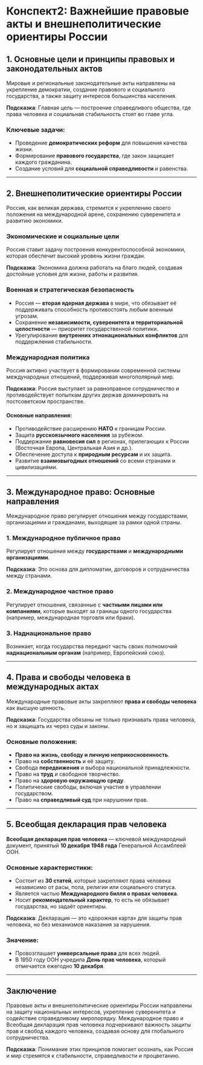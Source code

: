# Конспект2: Важнейшие правовые акты и внешнеполитические ориентиры России

## 1. Основные цели и принципы правовых и законодательных актов

Мировые и региональные законодательные акты направлены на укрепление демократии, создание правового и социального государства, а также защиту интересов большинства населения.

**Подсказка**: Главная цель — построение справедливого общества, где права человека и социальная стабильность стоят во главе угла.

### Ключевые задачи:
- Проведение **демократических реформ** для повышения качества жизни.
- Формирование **правового государства**, где закон защищает каждого гражданина.
- Создание условий для **социальной справедливости** и равенства.

---

## 2. Внешнеполитические ориентиры России

Россия, как великая держава, стремится к укреплению своего положения на международной арене, сохранению суверенитета и развитию экономики.

### Экономические и социальные цели
Россия ставит задачу построения конкурентоспособной экономики, которая обеспечит высокий уровень жизни граждан.

**Подсказка**: Экономика должна работать на благо людей, создавая достойные условия для жизни, работы и развития.

### Военная и стратегическая безопасность
- Россия — **вторая ядерная держава** в мире, что обязывает её поддерживать способность противостоять любым военным угрозам.
- Сохранение **независимости, суверенитета и территориальной целостности** — приоритет государственной политики.
- Урегулирование **внутренних этнонациональных конфликтов** для поддержления стабильности.

### Международная политика
Россия активно участвует в формировании современной системы международных отношений, поддерживая многополярный мир.

**Подсказка**: Россия выступает за равноправное сотрудничество и противодействует попыткам других держав доминировать на постсоветском пространстве.

#### Основные направления:
- Противодействие расширению **НАТО** к границам России.
- Защита **русскоязычного населения** за рубежом.
- Поддержание **равновесия сил** в регионах, прилегающих к России (Восточная Европа, Центральная Азия и др.).
- Обеспечение доступа к **природным ресурсам** и их защита.
- Развитие **взаимовыгодных отношений** со всеми странами и цивилизациями.

---

## 3. Международное право: Основные направления

Международное право регулирует отношения между государствами, организациями и гражданами, выходящие за рамки одной страны.

### 1. Международное публичное право
Регулирует отношения между **государствами** и **международными организациями**.

**Подсказка**: Это основа для дипломатии, договоров и сотрудничества между странами.

### 2. Международное частное право
Регулирует отношения, связанные с **частными лицами или компаниями**, которые выходят за границы одного государства (например, международная торговля или браки).

### 3. Наднациональное право
Возникает, когда государства передают часть своих полномочий **наднациональным органам** (например, Европейский союз).

---

## 4. Права и свободы человека в международных актах

Международные правовые акты закрепляют **права и свободы человека** как высшую ценность.

**Подсказка**: Государства обязаны не только признавать права человека, но и защищать их через суды и законы.

### Основные положения:
- **Право на жизнь, свободу и личную неприкосновенность**.
- Право на **собственность** и её защиту.
- Свобода **передвижения** и выбора национальной принадлежности.
- Право на **труд** и свободное творчество.
- Право на **здоровую окружающую среду**.
- Политические свободы, включая участие в управлении государством.
- Право на **справедливый суд** при нарушении прав.

---

## 5. Всеобщая декларация прав человека

**Всеобщая декларация прав человека** — ключевой международный документ, принятый **10 декабря 1948 года** Генеральной Ассамблеей ООН.

### Основные характеристики:
- Состоит из **30 статей**, которые закрепляют права человека независимо от расы, пола, религии или социального статуса.
- Является частью **Международного билля о правах человека**.
- Носит **рекомендательный характер**, то есть не обязывает государства, но задаёт ориентиры.

**Подсказка**: Декларация — это «дорожная карта» для защиты прав человека, но без механизмов наказания за нарушения.

### Значение:
- Провозглашает **универсальные права** для всех людей.
- В 1950 году ООН учредила **День прав человека**, который отмечается ежегодно **10 декабря**.

---

## Заключение

Правовые акты и внешнеполитические ориентиры России направлены на защиту национальных интересов, укрепление суверенитета и содействие справедливому миропорядку. Международное право и Всеобщая декларация прав человека подчеркивают важность защиты прав и свобод каждого человека, создавая основу для глобального сотрудничества.

**Подсказка**: Понимание этих принципов помогает осознать, как Россия и мир стремятся к стабильности, справедливости и процветанию.
